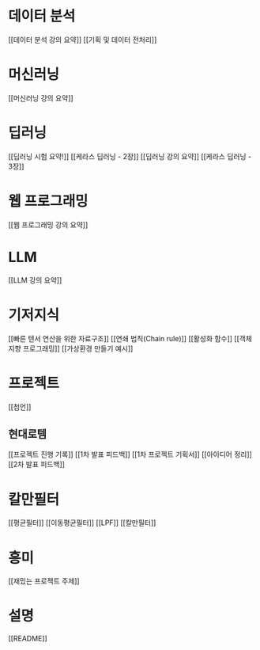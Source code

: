 # 데이터 분석
[[데이터 분석 강의 요약]]
[[기획 및 데이터 전처리]]

# 머신러닝
[[머신러닝 강의 요약]]

# 딥러닝
[[딥러닝 시험 요약!]]
[[케라스 딥러닝 - 2장]]
[[딥러닝 강의 요약]]
[[케라스 딥러닝 - 3장]]

# 웹 프로그래밍
[[웹 프로그래밍 강의 요약]]

# LLM
[[LLM 강의 요약]]

# 기저지식
[[빠른 텐서 연산을 위한 자료구조]]
[[연쇄 법칙(Chain rule)]]
[[활성화 함수]]
[[객체 지향 프로그래밍]]
[[가상환경 만들기 예시]]

# 프로젝트
[[첨언]]
## 현대로템
[[프로젝트 진행 기록]]
[[1차 발표 피드백]]
[[1차 프로젝트 기획서]]
[[아이디어 정리]]
[[2차 발표 피드백]]


# 칼만필터
[[평균필터]]
[[이동평균필터]]
[[LPF]]
[[칼만필터]]

# 흥미
[[재밌는 프로젝트 주제]]

# 설명
[[README]]